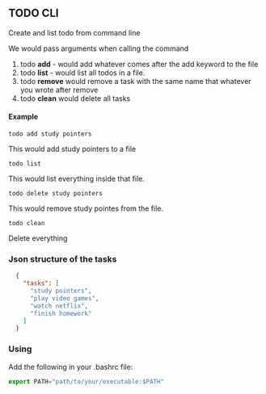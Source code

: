 ## TODO CLI

Create and list todo from command line

We would pass arguments when calling the command

1. todo **add** - would add whatever comes after the add keyword to the file
2. todo **list** - would list all todos in a file.
3. todo **remove** would remove a task with the same name that whatever you wrote after remove
4. todo **clean** would delete all tasks

#### Example

```console
todo add study pointers
```

This would add study pointers to a file

```console
todo list
```

This would list everything inside that file.

```console
todo delete study pointers
```

This would remove study pointes from the file.

```console
todo clean
```

Delete everything


### Json structure of the tasks

```json
  {
    "tasks": [
      "study pointers",
      "play video games",
      "watch netflix",
      "finish homework"
    ]
  }
```

### Using

Add the following in your .bashrc file:

```javascript
export PATH="path/to/your/executable:$PATH"
```
